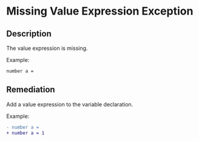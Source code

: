 # Missing Value Expression Exception

## Description

The value expression is missing.

Example:

```step
number a = 
```

## Remediation

Add a value expression to the variable declaration.

Example:

```diff
- number a = 
+ number a = 1
```
